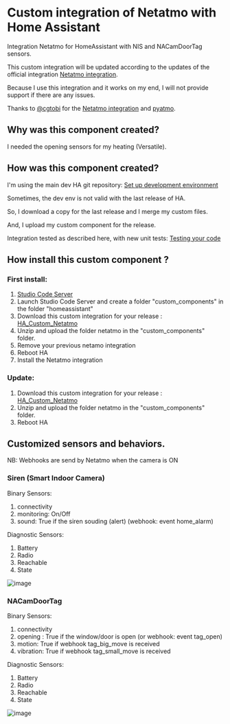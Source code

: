 # Custom integration of Netatmo with Home Assistant
Integration Netatmo for HomeAssistant with NIS and NACamDoorTag sensors.

This custom integration will be updated according to the updates of the official integration [Netatmo integration](https://www.home-assistant.io/integrations/netatmo/).

Because I use this integration and it works on my end, I will not provide support if there are any issues.

Thanks to [@cgtobi](https://github.com/cgtobi) for the [Netatmo integration](https://www.home-assistant.io/integrations/netatmo/) and [pyatmo](https://github.com/cgtobi/pyatmo). 

## Why was this component created?
I needed the opening sensors for my heating (Versatile).

## How was this component created?
I'm using the main dev HA git repository: [Set up development environment](https://developers.home-assistant.io/docs/development_environment)

Sometimes, the dev env is not valid with the last release of HA.

So, I download a copy for the last release and I merge my custom files.

And, I upload my custom component for the release.

Integration tested as described here, with new unit tests: [Testing your code](https://developers.home-assistant.io/docs/development_testing)

## How install this custom component ?
### First install:
1. [Studio Code Server](https://github.com/hassio-addons/addon-vscode)
2. Launch Studio Code Server and create a folder "custom_components" in the folder "homeassistant"
3. Download this custom integration for your release : [HA_Custom_Netatmo](https://github.com/yannc74/HA_Custom_Netatmo/releases)
4. Unzip and upload the folder netatmo in the "custom_components" folder.
5. Remove your previous netamo integration
6. Reboot HA
7. Install the Netatmo integration

### Update:
1. Download this custom integration for your release : [HA_Custom_Netatmo](https://github.com/yannc74/HA_Custom_Netatmo/releases)
2. Unzip and upload the folder netatmo in the "custom_components" folder.
6. Reboot HA

## Customized sensors and behaviors.

NB: Webhooks are send by Netatmo when the camera is ON

### Siren (Smart Indoor Camera)
Binary Sensors:
1. connectivity
2. monitoring: On/Off 
3. sound: True if the siren souding (alert) (webhook: event home_alarm)  

Diagnostic Sensors:
1. Battery
2. Radio
3. Reachable
4. State
   
![image](https://github.com/user-attachments/assets/0a231f10-706b-4c87-8dcd-2d235c157cd9)

### NACamDoorTag
Binary Sensors:
1. connectivity
2. opening : True if the window/door is open (or webhook: event tag_open)
3. motion: True if webhook tag_big_move is received
4. vibration: True if webhook tag_small_move is received  

Diagnostic Sensors:
1. Battery
2. Radio
3. Reachable
4. State
   
![image](https://github.com/user-attachments/assets/02e9e955-531a-4ad5-9739-401e9eefbe2d)
